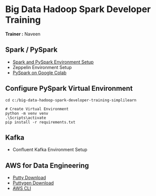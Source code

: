 # Big Data Hadoop Spark Developer Training

**Trainer :** Naveen




## Spark / PySpark

* [Spark and PySpark Environment Setup](https://docs.google.com/document/d/1KR4zTwI7TDzG3Irt0oH5DoQU9n5nHb5iUxlcoqjJpUs/edit?usp=sharing)
* Zeppelin Environment Setup
* [PySpark on Google Colab](https://blog.naveenpn.com/pyspark-on-google-colab)

## Configure PySpark Virtual Environment

```shell
cd c:/big-data-hadoop-spark-developer-training-simplilearn

# Create Virtual Environment
python -m venv venv
.\Scripts\activate
pip install -r requirements.txt
```

## Kafka

* Confluent Kafka Environment Setup

## AWS for Data Engineering

* [Putty Download](https://the.earth.li/~sgtatham/putty/latest/w64/putty.exe)
* [Puttygen Download](https://the.earth.li/~sgtatham/putty/latest/w64/puttygen.exe)
* [AWS CLI](https://awscli.amazonaws.com/AWSCLIV2.msi)
